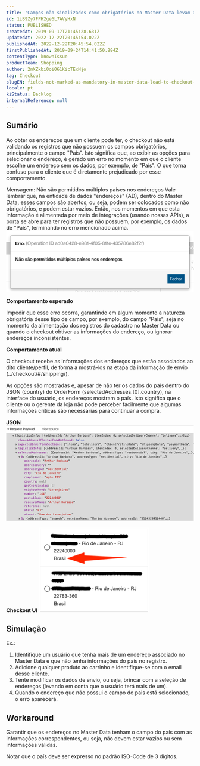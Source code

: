 ```yaml
---
title: 'Campos não sinalizados como obrigatórios no Master Data levam a erro no Checkout'
id: 1iB9Zy7FPH2ge6L7AVyHxN
status: PUBLISHED
createdAt: 2019-09-17T21:45:28.631Z
updatedAt: 2022-12-22T20:45:54.022Z
publishedAt: 2022-12-22T20:45:54.022Z
firstPublishedAt: 2019-09-24T14:41:50.884Z
contentType: knownIssue
productTeam: Shopping
author: 2mXZkbi0oi061KicTExNjo
tag: Checkout
slugEN: fields-not-marked-as-mandatory-in-master-data-lead-to-checkout-error
locale: pt
kiStatus: Backlog
internalReference: null
---
```


## Sumário

Ao obter os endereços que um cliente pode ter, o checkout não está validando os registros que não possuem os campos obrigatórios, principalmente o campo "País". Isto significa que, ao exibir as opções para selecionar o endereço, é gerado um erro no momento em que o cliente escolhe um endereço sem os dados, por exemplo, de "País". O que torna confuso para o cliente que é diretamente prejudicado por esse comportamento.

Mensagem: Não são permitidos múltiplos países nos endereços
Vale lembrar que, na entidade de dados "endereços" (AD), dentro do Master Data, esses campos são abertos, ou seja, podem ser colocados como não obrigatórios, e podem estar vazios. Então, nos momentos em que esta informação é alimentada por meio de integrações (usando nossas APIs), a porta se abre para ter registros que não possuem, por exemplo, os dados de "País", terminando no erro mencionado acima.
![image1](https://raw.githubusercontent.com/vtexdocs/known-issues/refs/heads/main/docs/pt/known-issues/Shopping/campos-nao-sinalizados-como-obrigatorios-no-master-data-levam-a-erro-no-checkout_1.png)

__Comportamento esperado__

Impedir que esse erro ocorra, garantindo em algum momento a natureza obrigatória desse tipo de campo, por exemplo, do campo "País", seja no momento da alimentação dos registros do cadastro no Master Data ou quando o checkout obtiver as informações do endereço, ou ignorar endereços inconsistentes.

__Comportamento atual__

O checkout recebe as informações dos endereços que estão associados ao dito cliente/perfil, de forma a mostrá-los na etapa da informação de envio (../checkout/#/shipping/).

As opções são mostradas e, apesar de não ter os dados do país dentro do JSON (country) do OrderForm (selectedAddresses.[0].country), na interface do usuário, os endereços mostram o país. Isto significa que o cliente ou o gerente da loja não pode perceber facilmente que algumas informações críticas são necessárias para continuar a compra.

__JSON__
![image2](https://raw.githubusercontent.com/vtexdocs/known-issues/refs/heads/main/docs/pt/known-issues/Shopping/campos-nao-sinalizados-como-obrigatorios-no-master-data-levam-a-erro-no-checkout_2.png)

__Checkout UI__
![image3](https://raw.githubusercontent.com/vtexdocs/known-issues/refs/heads/main/docs/pt/known-issues/Shopping/campos-nao-sinalizados-como-obrigatorios-no-master-data-levam-a-erro-no-checkout_3.png)

## Simulação

Ex.:
1. Identifique um usuário que tenha mais de um endereço associado no Master Data e que não tenha informações do país no registro.
2. Adicione qualquer produto ao carrinho e identifique-se com o email desse cliente.
3. Tente modificar os dados de envio, ou seja, brincar com a seleção de endereços (levando em conta que o usuário terá mais de um).
4. Quando o endereço que não possui o campo do pais está selecionado, o erro aparecerá.

## Workaround

Garantir que os endereços no Master Data tenham o campo do país com as informações correspondentes, ou seja, não devem estar vazios ou sem informações válidas.

Notar que o país deve ser expresso no padrão ISO-Code de 3 dígitos.



